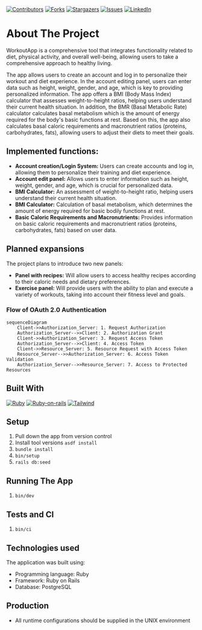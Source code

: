 [![Contributors][contributors-shield]][contributors-url]
[![Forks][forks-shield]][forks-url]
[![Stargazers][stars-shield]][stars-url]
[![Issues][issues-shield]][issues-url]
[![LinkedIn][linkedin-shield]][linkedin-url]
<!-- [![MIT License][license-shield]][license-url] -->

# About The Project
WorkoutApp is a comprehensive tool that integrates functionality related to diet, physical activity, and overall well-being, allowing users to take a comprehensive approach to healthy living.

The app allows users to create an account and log in to personalize their workout and diet experience. In the account editing panel, users can enter data such as height, weight, gender, and age, which is key to providing personalized information.
The app offers a BMI (Body Mass Index) calculator that assesses weight-to-height ratios, helping users understand their current health situation. In addition, the BMR (Basal Metabolic Rate) calculator calculates basal metabolism which is the amount of energy required for the body's basic functions at rest. Based on this, the app also calculates basal caloric requirements and macronutrient ratios (proteins, carbohydrates, fats), allowing users to adjust their diets to meet their goals.

## Implemented functions:

- **Account creation/Login System:** Users can create accounts and log in, allowing them to personalize their training and diet experience.
- **Account edit panel:** Allows users to enter information such as height, weight, gender, and age, which is crucial for personalized data.
- **BMI Calculator:** An assessment of weight-to-height ratio, helping users understand their current health situation.
- **BMI Calculator:** Calculation of basal metabolism, which determines the amount of energy required for basic bodily functions at rest.
- **Basic Caloric Requirements and Macronutrients:** Provides information on basic caloric requirements and macronutrient ratios (proteins, carbohydrates, fats) based on user data.

## Planned expansions
The project plans to introduce two new panels:
- **Panel with recipes:** Will allow users to access healthy recipes according to their caloric needs and dietary preferences.
- **Exercise panel:** Will provide users with the ability to plan and execute a variety of workouts, taking into account their fitness level and goals.

### Flow of OAuth 2.0 Authentication

```mermaid
sequenceDiagram
    Client->>Authorization_Server: 1. Request Authorization
    Authorization_Server-->>Client: 2. Authorization Grant
    Client->>Authorization_Server: 3. Request Access Token
    Authorization_Server-->>Client: 4. Access Token
    Client->>Resource_Server: 5. Resource Request with Access Token
    Resource_Server-->>Authorization_Server: 6. Access Token Validation
    Authorization_Server-->>Resource_Server: 7. Access to Protected Resources
```


## Built With

[![Ruby][Ruby]][Ruby-url]
[![Ruby-on-rails][Ruby-on-rails]][Ruby-on-rails-url]
[![Tailwind][Tailwind]][Tailwind-url]

## Setup

1. Pull down the app from version control
2. Install tool versions `asdf install`
3. `bundle install`
4. `bin/setup`
5. `rails db:seed`

## Running The App

1. `bin/dev`

## Tests and CI

1. `bin/ci`

## Technologies used
The application was built using:
- Programming language: Ruby
- Framework: Ruby on Rails
- Database: PostgreSQL

## Production

* All runtime configurations should be supplied
in the UNIX environment

<!-- MARKDOWN LINKS & IMAGES -->
[contributors-shield]: https://img.shields.io/github/contributors/PatRogala/elearning-platform.svg?style=for-the-badge
[contributors-url]: https://github.com/PatRogala/elearning-platform/graphs/contributors
[forks-shield]: https://img.shields.io/github/forks/PatRogala/elearning-platform.svg?style=for-the-badge
[forks-url]: https://github.com/PatRogala/elearning-platform/network/members
[stars-shield]: https://img.shields.io/github/stars/PatRogala/elearning-platform.svg?style=for-the-badge
[stars-url]: https://github.com/PatRogala/elearning-platform/stargazers
[issues-shield]: https://img.shields.io/github/issues/PatRogala/elearning-platform.svg?style=for-the-badge
[issues-url]: https://github.com/PatRogala/elearning-platform/issues
<!-- [license-shield]: https://img.shields.io/github/license/PatRogala/elearning-platform.svg?style=for-the-badge
[license-url]: https://github.com/PatRogala/elearning-platform/blob/master/LICENSE.txt -->
[linkedin-shield]: https://img.shields.io/badge/-LinkedIn-black.svg?style=for-the-badge&logo=linkedin&colorB=555
[linkedin-url]: https://linkedin.com/in/patrogala
[product-screenshot]: preview.png
[Ruby]: https://img.shields.io/badge/Ruby_3.2.0-D51F06?style=for-the-badge&logo=ruby&logoColor=white
[Ruby-url]: https://www.ruby-lang.org/en/
[Ruby-on-rails]: https://img.shields.io/badge/Rails_7.1.1-cc0000?style=for-the-badge&logo=RubyOnRails&logoColor=white
[Ruby-on-rails-url]: https://rubyonrails.org/
[Tailwind]: https://img.shields.io/badge/Tailwind_3-06b6d4?style=for-the-badge&logo=Tailwindcss&logoColor=white
[Tailwind-url]: https://tailwindcss.com/
